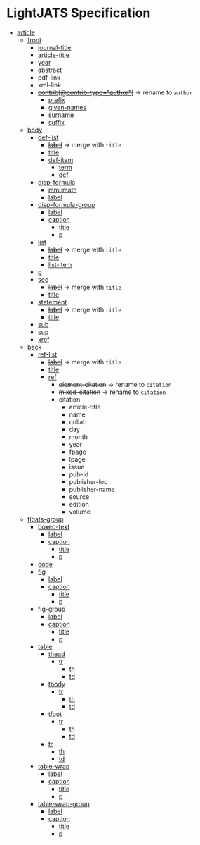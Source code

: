 # LightJATS Specification

* [article](https://jats.nlm.nih.gov/archiving/tag-library/1.1d1/n-ja30.html)
    * [front](https://jats.nlm.nih.gov/archiving/tag-library/1.1d1/n-j6s0.html)
        * [journal-title](https://jats.nlm.nih.gov/archiving/tag-library/1.1d1/n-cvf0.html)
        * [article-title](https://jats.nlm.nih.gov/archiving/tag-library/1.1d1/n-e630.html)
        * [year](https://jats.nlm.nih.gov/archiving/tag-library/1.1d1/n-vwc2.html)
        * [abstract](https://jats.nlm.nih.gov/archiving/tag-library/1.1d1/n-ba20.html)
        * pdf-link
        * xml-link
        * ~~[contrib[@contrib-type="author"]](https://jats.nlm.nih.gov/archiving/tag-library/1.1d1/n-n3w0.html)~~ → rename to `author`
            * [prefix](https://jats.nlm.nih.gov/archiving/tag-library/1.1d1/n-jxr0.html)
            * [given-names](https://jats.nlm.nih.gov/archiving/tag-library/1.1d1/n-fwt0.html)
            * [surname](https://jats.nlm.nih.gov/archiving/tag-library/1.1d1/n-sg90.html)
            * [suffix](https://jats.nlm.nih.gov/archiving/tag-library/1.1d1/n-djb0.html)
    * [body](https://jats.nlm.nih.gov/archiving/tag-library/1.1d1/n-jn50.html)
        * [def-list](https://jats.nlm.nih.gov/archiving/tag-library/1.1d1/n-4hx0.html)
            * ~~[label](https://jats.nlm.nih.gov/archiving/tag-library/1.1d1/n-sqf0.html)~~ → merge with `title`
            * [title](https://jats.nlm.nih.gov/archiving/tag-library/1.1d1/n-7fz0.html)
            * [def-item](https://jats.nlm.nih.gov/archiving/tag-library/1.1d1/n-ndx0.html)
                * [term](https://jats.nlm.nih.gov/archiving/tag-library/1.1d1/n-pdm0.html)
                * [def](https://jats.nlm.nih.gov/archiving/tag-library/1.1d1/n-xtx0.html)
        * [disp-formula](https://jats.nlm.nih.gov/archiving/tag-library/1.1d1/n-tmx0.html)
            * [mml:math](https://jats.nlm.nih.gov/archiving/tag-library/1.1d1/n-cgn0.html)
            * [label](https://jats.nlm.nih.gov/archiving/tag-library/1.1d1/n-sqf0.html)
        * [disp-formula-group](https://jats.nlm.nih.gov/archiving/tag-library/1.1d1/n-v8v0.html)
            * [label](https://jats.nlm.nih.gov/archiving/tag-library/1.1d1/n-sqf0.html)
            * [caption](https://jats.nlm.nih.gov/archiving/tag-library/1.1d1/n-d580.html)
                * [title](https://jats.nlm.nih.gov/archiving/tag-library/1.1d1/n-7fz0.html)
                * [p](https://jats.nlm.nih.gov/archiving/tag-library/1.1d1/n-7xd0.html)
        * [list](https://jats.nlm.nih.gov/archiving/tag-library/1.1d1/n-64g0.html)
            * ~~[label](https://jats.nlm.nih.gov/archiving/tag-library/1.1d1/n-sqf0.html)~~ → merge with `title`
            * [title](https://jats.nlm.nih.gov/archiving/tag-library/1.1d1/n-7fz0.html)
            * [list-item](https://jats.nlm.nih.gov/archiving/tag-library/1.1d1/n-ctg0.html)
        * [p](https://jats.nlm.nih.gov/archiving/tag-library/1.1d1/n-7xd0.html)
        * [sec](https://jats.nlm.nih.gov/archiving/tag-library/1.1d1/n-gby0.html)
            * ~~[label](https://jats.nlm.nih.gov/archiving/tag-library/1.1d1/n-sqf0.html)~~ → merge with `title`
            * [title](https://jats.nlm.nih.gov/archiving/tag-library/1.1d1/n-7fz0.html)
        * [statement](https://jats.nlm.nih.gov/archiving/tag-library/1.1d1/n-sdp0.html)
            * ~~[label](https://jats.nlm.nih.gov/archiving/tag-library/1.1d1/n-sqf0.html)~~ → merge with `title`
            * [title](https://jats.nlm.nih.gov/archiving/tag-library/1.1d1/n-7fz0.html)
        * [sub](https://jats.nlm.nih.gov/archiving/tag-library/1.1d1/n-9zq0.html)
        * [sup](https://jats.nlm.nih.gov/archiving/tag-library/1.1d1/n-5zb0.html)
        * [xref](https://jats.nlm.nih.gov/archiving/tag-library/0.4/n-gnb0.html)
    * [back](https://jats.nlm.nih.gov/archiving/tag-library/1.1d1/n-2450.html)
        * [ref-list](https://jats.nlm.nih.gov/archiving/tag-library/1.1d1/n-g2i0.html)
            * ~~[label](https://jats.nlm.nih.gov/archiving/tag-library/1.1d1/n-sqf0.html)~~ → merge with `title`
            * [title](https://jats.nlm.nih.gov/archiving/tag-library/1.1d1/n-7fz0.html)
            * [ref](https://jats.nlm.nih.gov/archiving/tag-library/1.1d1/n-2mh0.html)
                * ~~element-citation~~ → rename to `citation`
                * ~~mixed-citation~~ → rename to `citation`
                * citation
                    * article-title
                    * name
                    * collab
                    * day
                    * month
                    * year
                    * fpage
                    * lpage
                    * issue
                    * pub-id
                    * publisher-loc
                    * publisher-name
                    * source
                    * edition
                    * volume
    * [floats-group](https://jats.nlm.nih.gov/archiving/tag-library/1.1d1/n-44s0.html)
        * [boxed-text](https://jats.nlm.nih.gov/archiving/tag-library/1.1d1/n-i950.html)
            * [label](https://jats.nlm.nih.gov/archiving/tag-library/1.1d1/n-sqf0.html)
            * [caption](https://jats.nlm.nih.gov/archiving/tag-library/1.1d1/n-d580.html)
                * [title](https://jats.nlm.nih.gov/archiving/tag-library/1.1d1/n-7fz0.html)
                * [p](https://jats.nlm.nih.gov/archiving/tag-library/1.1d1/n-7xd0.html)
        * [code](https://jats.nlm.nih.gov/archiving/tag-library/1.1d1/n-ty80.html)
        * [fig](https://jats.nlm.nih.gov/archiving/tag-library/1.1d1/n-ib40.html)
            * [label](https://jats.nlm.nih.gov/archiving/tag-library/1.1d1/n-sqf0.html)
            * [caption](https://jats.nlm.nih.gov/archiving/tag-library/1.1d1/n-d580.html)
                * [title](https://jats.nlm.nih.gov/archiving/tag-library/1.1d1/n-7fz0.html)
                * [p](https://jats.nlm.nih.gov/archiving/tag-library/1.1d1/n-7xd0.html)
        * [fig-group](https://jats.nlm.nih.gov/archiving/tag-library/1.1d1/n-83s0.html)
            * [label](https://jats.nlm.nih.gov/archiving/tag-library/1.1d1/n-sqf0.html)
            * [caption](https://jats.nlm.nih.gov/archiving/tag-library/1.1d1/n-d580.html)
                * [title](https://jats.nlm.nih.gov/archiving/tag-library/1.1d1/n-7fz0.html)
                * [p](https://jats.nlm.nih.gov/archiving/tag-library/1.1d1/n-7xd0.html)
        * [table](https://jats.nlm.nih.gov/archiving/tag-library/1.1d1/n-by90.html)
            * [thead](https://jats.nlm.nih.gov/archiving/tag-library/1.1d1/n-u7z0.html)
                * [tr](https://jats.nlm.nih.gov/archiving/tag-library/1.1d1/n-jyz0.html)
                    * [th](https://jats.nlm.nih.gov/archiving/tag-library/1.1d1/n-cuz0.html)
                    * [td](https://jats.nlm.nih.gov/archiving/tag-library/1.1d1/n-tsm0.html)
            * [tbody](https://jats.nlm.nih.gov/archiving/tag-library/1.1d1/n-g4m0.html)
                * [tr](https://jats.nlm.nih.gov/archiving/tag-library/1.1d1/n-jyz0.html)
                    * [th](https://jats.nlm.nih.gov/archiving/tag-library/1.1d1/n-cuz0.html)
                    * [td](https://jats.nlm.nih.gov/archiving/tag-library/1.1d1/n-tsm0.html)
            * [tfoot](https://jats.nlm.nih.gov/archiving/tag-library/1.1d1/n-8az0.html)
                * [tr](https://jats.nlm.nih.gov/archiving/tag-library/1.1d1/n-jyz0.html)
                    * [th](https://jats.nlm.nih.gov/archiving/tag-library/1.1d1/n-cuz0.html)
                    * [td](https://jats.nlm.nih.gov/archiving/tag-library/1.1d1/n-tsm0.html)
            * [tr](https://jats.nlm.nih.gov/archiving/tag-library/1.1d1/n-jyz0.html)
                * [th](https://jats.nlm.nih.gov/archiving/tag-library/1.1d1/n-cuz0.html)
                * [td](https://jats.nlm.nih.gov/archiving/tag-library/1.1d1/n-tsm0.html)
        * [table-wrap](https://jats.nlm.nih.gov/archiving/tag-library/1.1d1/n-mb90.html)
            * [label](https://jats.nlm.nih.gov/archiving/tag-library/1.1d1/n-sqf0.html)
            * [caption](https://jats.nlm.nih.gov/archiving/tag-library/1.1d1/n-d580.html)
                * [title](https://jats.nlm.nih.gov/archiving/tag-library/1.1d1/n-7fz0.html)
                * [p](https://jats.nlm.nih.gov/archiving/tag-library/1.1d1/n-7xd0.html)
        * [table-wrap-group](https://jats.nlm.nih.gov/archiving/tag-library/1.1d1/n-c5m0.html)
            * [label](https://jats.nlm.nih.gov/archiving/tag-library/1.1d1/n-sqf0.html)
            * [caption](https://jats.nlm.nih.gov/archiving/tag-library/1.1d1/n-d580.html)
                * [title](https://jats.nlm.nih.gov/archiving/tag-library/1.1d1/n-7fz0.html)
                * [p](https://jats.nlm.nih.gov/archiving/tag-library/1.1d1/n-7xd0.html)

